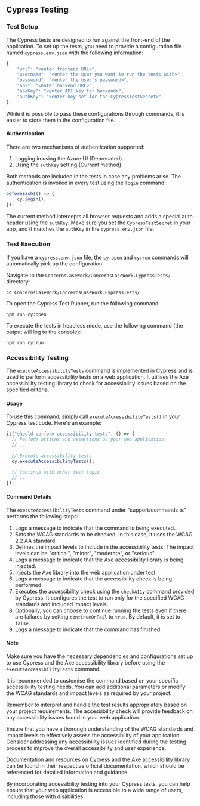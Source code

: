 ## Cypress Testing

### Test Setup

The Cypress tests are designed to run against the front-end of the application. To set up the tests, you need to provide a configuration file named `cypress.env.json` with the following information:

```javascript
{
    "url": "<enter frontend URL>",
    "username": "<enter the user you want to run the tests with>",
    "password": "<enter the user's password>",
    "api": "<enter backend URL>",
    "apiKey": "<enter API key for backend>",
    "authKey": "<enter key set for the CypressTestSecret>"
}
```

While it is possible to pass these configurations through commands, it is easier to store them in the configuration file.

#### Authentication

There are two mechanisms of authentication supported:

1. Logging in using the Azure UI (Deprecated)
2. Using the `authKey` setting (Current method)

Both methods are included in the tests in case any problems arise. The authentication is invoked in every test using the `login` command:

```javascript
beforeEach(() => {
    cy.login();
});
```

The current method intercepts all browser requests and adds a special auth header using the `authKey`. Make sure you set the `CypressTestSecret` in your app, and it matches the `authKey` in the `cypress.env.json` file.

### Test Execution

If you have a `cypress.env.json` file, the `cy:open` and `cy:run` commands will automatically pick up the configuration.

Navigate to the `ConcernsCaseWork/ConcernsCaseWork.CypressTests/` directory:

```
cd ConcernsCaseWork/ConcernsCaseWork.CypressTests/
```

To open the Cypress Test Runner, run the following command:

```
npm run cy:open
```

To execute the tests in headless mode, use the following command (the output will log to the console):

```
npm run cy:run
```

### Accessibility Testing

The `executeAccessibilityTests` command is implemented in Cypress and is used to perform accessibility tests on a web application. It utilises the Axe accessibility testing library to check for accessibility issues based on the specified criteria.

#### Usage

To use this command, simply call `executeAccessibilityTests()` in your Cypress test code. Here's an example:

```javascript
it("should perform accessibility tests", () => {
  // Perform actions and assertions on your web application
  // ...

  // Execute accessibility tests
  cy.executeAccessibilityTests();

  // Continue with other test logic
  // ...
});
```

#### Command Details

The `executeAccessibilityTests` command under "support/commands.ts" performs the following steps:

1. Logs a message to indicate that the command is being executed.
2. Sets the WCAG standards to be checked. In this case, it uses the WCAG 2.2 AA standard.
3. Defines the impact levels to include in the accessibility tests. The impact levels can be "critical", "minor", "moderate", or "serious".
4. Logs a message to indicate that the Axe accessibility library is being injected.
5. Injects the Axe library into the web application under test.
6. Logs a message to indicate that the accessibility check is being performed.
7. Executes the accessibility check using the `checkA11y` command provided by Cypress. It configures the test to run only for the specified WCAG standards and included impact levels.
8. Optionally, you can choose to continue running the tests even if there are failures by setting `continueOnFail` to `true`. By default, it is set to `false`.
9. Logs a message to indicate that the command has finished.

#### Note

Make sure you have the necessary dependencies and configurations set up to use Cypress and the Axe accessibility library before using the `executeAccessibilityTests` command.

It is recommended to customise the command based on your specific accessibility testing needs. You can add additional parameters or modify the WCAG standards and impact levels as required by your project.

Remember to interpret and handle the test results appropriately based on your project requirements. The accessibility check will provide feedback on any accessibility issues found in your web application.

Ensure that you have a thorough understanding of the WCAG standards and impact levels to effectively assess the accessibility of your application. Consider addressing any accessibility issues identified during the testing process to improve the overall accessibility and user experience.

Documentation and resources on Cypress and the Axe accessibility library can be found in their respective official documentation, which should be referenced for detailed information and guidance.

By incorporating accessibility testing into your Cypress tests, you can help ensure that your web application is accessible to a wide range of users, including those with disabilities.